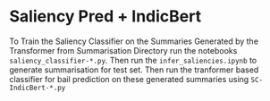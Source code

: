 # Saliency Pred + IndicBert

To Train the Saliency Classifier on the Summaries Generated by the Transformer from Summarisation Directory run the notebooks `saliency_classifier-*.py`. Then run the `infer_saliencies.ipynb` to generate summarisation for test set. Then run the tranformer based classifier for bail prediction on these generated summaries using `SC-IndicBert-*.py`
